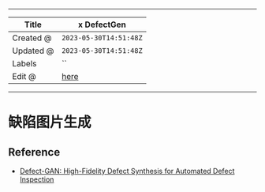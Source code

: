 -----

| Title     | x DefectGen                                           |
| --------- | ----------------------------------------------------- |
| Created @ | `2023-05-30T14:51:48Z`                                |
| Updated @ | `2023-05-30T14:51:48Z`                                |
| Labels    | \`\`                                                  |
| Edit @    | [here](https://github.com/junxnone/aiwiki/issues/403) |

-----

# 缺陷图片生成

## Reference

  - [Defect-GAN: High-Fidelity Defect Synthesis for Automated Defect
    Inspection](https://arxiv.org/abs/2103.15158)
